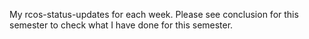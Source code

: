 My rcos-status-updates for each week. Please see conclusion for this semester to check what I have done for this semester.
